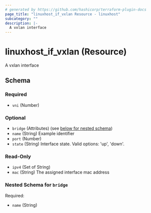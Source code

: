```yaml
---
# generated by https://github.com/hashicorp/terraform-plugin-docs
page_title: "linuxhost_if_vxlan Resource - linuxhost"
subcategory: ""
description: |-
  A vxlan interface
---
```


# linuxhost_if_vxlan (Resource)

A vxlan interface



<!-- schema generated by tfplugindocs -->
## Schema

### Required

- `vni` (Number)

### Optional

- `bridge` (Attributes) (see [below for nested schema](#nestedatt--bridge))
- `name` (String) Example identifier
- `port` (Number)
- `state` (String) Interface state. Valid options: 'up', 'down'.

### Read-Only

- `ipv4` (Set of String)
- `mac` (String) The assigned interface mac address

<a id="nestedatt--bridge"></a>
### Nested Schema for `bridge`

Required:

- `name` (String)
